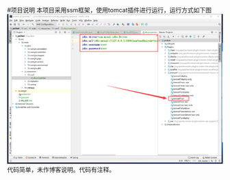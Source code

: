 #项目说明
本项目采用ssm框架，使用tomcat插件进行运行，运行方式如下图<br>
![](https://github.com/520f/workspace/blob/master/poitest/1.png)<br>
代码简单，未作博客说明。代码有注释。

